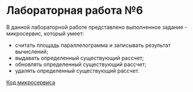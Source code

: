 # Лабораторная работа №6

В данной лабораторной работе представлено выполненное задание - микросервис, который умеет:

* считать площадь параллелограмма и записывать результат вычислений;
* выдавать определенный существующий рассчет;
* обновлять определенный существующий рассчет;
* удалять определенный существующий рассчет.

[Код микросервиса](https://github.com/iamgo100/practicum/blob/376eb373c3af3f6b4359a29b996f5adbcc3768d7/lr6/microservice.py)